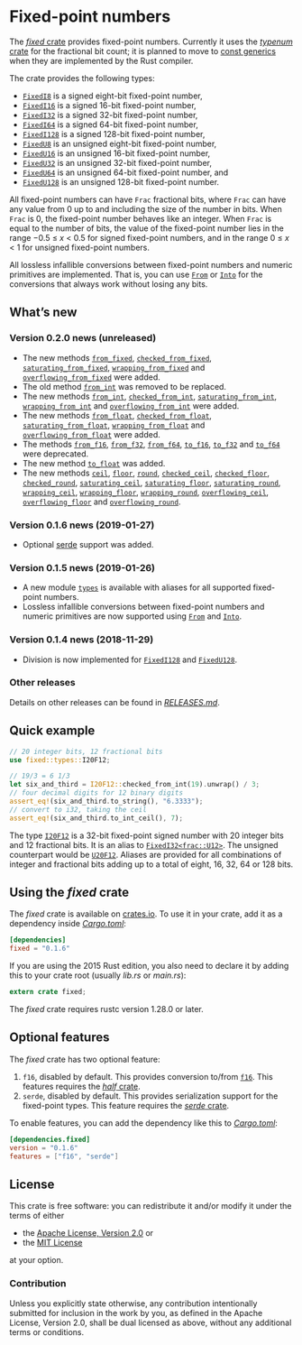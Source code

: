 <!-- Copyright © 2018–2019 Trevor Spiteri -->

<!-- Copying and distribution of this file, with or without
modification, are permitted in any medium without royalty provided the
copyright notice and this notice are preserved. This file is offered
as-is, without any warranty. -->

# Fixed-point numbers

The [*fixed* crate] provides fixed-point numbers. Currently it uses
the [*typenum* crate] for the fractional bit count; it is planned to
move to [const generics] when they are implemented by the Rust
compiler.

The crate provides the following types:

  * [`FixedI8`] is a signed eight-bit fixed-point number,
  * [`FixedI16`] is a signed 16-bit fixed-point number,
  * [`FixedI32`] is a signed 32-bit fixed-point number,
  * [`FixedI64`] is a signed 64-bit fixed-point number,
  * [`FixedI128`] is a signed 128-bit fixed-point number,
  * [`FixedU8`] is an unsigned eight-bit fixed-point number,
  * [`FixedU16`] is an unsigned 16-bit fixed-point number,
  * [`FixedU32`] is an unsigned 32-bit fixed-point number,
  * [`FixedU64`] is an unsigned 64-bit fixed-point number, and
  * [`FixedU128`] is an unsigned 128-bit fixed-point number.

All fixed-point numbers can have `Frac` fractional bits, where `Frac`
can have any value from 0 up to and including the size of the number
in bits. When `Frac` is 0, the fixed-point number behaves like an
integer. When `Frac` is equal to the number of bits, the value of the
fixed-point number lies in the range −0.5 ≤ *x* < 0.5 for signed
fixed-point numbers, and in the range 0 ≤ *x* < 1 for unsigned
fixed-point numbers.

All lossless infallible conversions between fixed-point numbers and
numeric primitives are implemented. That is, you can use [`From`] or
[`Into`] for the conversions that always work without losing any bits.

## What’s new

### Version 0.2.0 news (unreleased)

  * The new methods [`from_fixed`], [`checked_from_fixed`],
    [`saturating_from_fixed`], [`wrapping_from_fixed`] and
    [`overflowing_from_fixed`] were added.
  * The old method [`from_int`] was removed to be replaced.
  * The new methods [`from_int`], [`checked_from_int`],
    [`saturating_from_int`], [`wrapping_from_int`] and
    [`overflowing_from_int`] were added.
  * The new methods [`from_float`], [`checked_from_float`],
    [`saturating_from_float`], [`wrapping_from_float`] and
    [`overflowing_from_float`] were added.
  * The methods [`from_f16`], [`from_f32`], [`from_f64`], [`to_f16`],
    [`to_f32`] and [`to_f64`] were deprecated.
  * The new method [`to_float`] was added.
  * The new methods [`ceil`], [`floor`], [`round`], [`checked_ceil`],
    [`checked_floor`], [`checked_round`], [`saturating_ceil`],
    [`saturating_floor`], [`saturating_round`], [`wrapping_ceil`],
    [`wrapping_floor`], [`wrapping_round`], [`overflowing_ceil`],
    [`overflowing_floor`] and [`overflowing_round`].

[`ceil`]: https://docs.rs/fixed/0.2.0/fixed/struct.FixedI32.html#method.ceil
[`checked_ceil`]: https://docs.rs/fixed/0.2.0/fixed/struct.FixedI32.html#method.checked_ceil
[`checked_floor`]: https://docs.rs/fixed/0.2.0/fixed/struct.FixedI32.html#method.checked_floor
[`checked_from_fixed`]: https://docs.rs/fixed/0.2.0/fixed/struct.FixedI32.html#method.checked_from_fixed
[`checked_from_float`]: https://docs.rs/fixed/0.2.0/fixed/struct.FixedI32.html#method.checked_from_float
[`checked_from_int`]: https://docs.rs/fixed/0.2.0/fixed/struct.FixedI32.html#method.checked_from_int
[`checked_round`]: https://docs.rs/fixed/0.2.0/fixed/struct.FixedI32.html#method.checked_round
[`floor`]: https://docs.rs/fixed/0.2.0/fixed/struct.FixedI32.html#method.floor
[`from_f16`]: https://docs.rs/fixed/0.2.0/fixed/struct.FixedI32.html#method.from_f16
[`from_f32`]: https://docs.rs/fixed/0.2.0/fixed/struct.FixedI32.html#method.from_f32
[`from_f64`]: https://docs.rs/fixed/0.2.0/fixed/struct.FixedI32.html#method.from_f64
[`from_fixed`]: https://docs.rs/fixed/0.2.0/fixed/struct.FixedI32.html#method.from_fixed
[`from_float`]: https://docs.rs/fixed/0.2.0/fixed/struct.FixedI32.html#method.from_float
[`from_int`]: https://docs.rs/fixed/0.2.0/fixed/struct.FixedI32.html#method.from_int
[`from_int`]: https://docs.rs/fixed/0.2.0/fixed/struct.FixedI32.html#method.from_int
[`overflowing_ceil`]: https://docs.rs/fixed/0.2.0/fixed/struct.FixedI32.html#method.overflowing_ceil
[`overflowing_floor`]: https://docs.rs/fixed/0.2.0/fixed/struct.FixedI32.html#method.overflowing_floor
[`overflowing_from_fixed`]: https://docs.rs/fixed/0.2.0/fixed/struct.FixedI32.html#method.overflowing_from_fixed
[`overflowing_from_float`]: https://docs.rs/fixed/0.2.0/fixed/struct.FixedI32.html#method.overflowing_from_float
[`overflowing_from_int`]: https://docs.rs/fixed/0.2.0/fixed/struct.FixedI32.html#method.overflowing_from_int
[`overflowing_round`]: https://docs.rs/fixed/0.2.0/fixed/struct.FixedI32.html#method.overflowing_round
[`round`]: https://docs.rs/fixed/0.2.0/fixed/struct.FixedI32.html#method.round
[`saturating_ceil`]: https://docs.rs/fixed/0.2.0/fixed/struct.FixedI32.html#method.saturating_ceil
[`saturating_floor`]: https://docs.rs/fixed/0.2.0/fixed/struct.FixedI32.html#method.saturating_floor
[`saturating_from_fixed`]: https://docs.rs/fixed/0.2.0/fixed/struct.FixedI32.html#method.saturating_from_fixed
[`saturating_from_float`]: https://docs.rs/fixed/0.2.0/fixed/struct.FixedI32.html#method.saturating_from_float
[`saturating_from_int`]: https://docs.rs/fixed/0.2.0/fixed/struct.FixedI32.html#method.saturating_from_int
[`saturating_round`]: https://docs.rs/fixed/0.2.0/fixed/struct.FixedI32.html#method.saturating_round
[`to_f16`]: https://docs.rs/fixed/0.2.0/fixed/struct.FixedI32.html#method.to_f16
[`to_f32`]: https://docs.rs/fixed/0.2.0/fixed/struct.FixedI32.html#method.to_f32
[`to_f64`]: https://docs.rs/fixed/0.2.0/fixed/struct.FixedI32.html#method.to_f64
[`to_float`]: https://docs.rs/fixed/0.2.0/fixed/struct.FixedI32.html#method.to_float
[`wrapping_ceil`]: https://docs.rs/fixed/0.2.0/fixed/struct.FixedI32.html#method.wrapping_ceil
[`wrapping_floor`]: https://docs.rs/fixed/0.2.0/fixed/struct.FixedI32.html#method.wrapping_floor
[`wrapping_from_fixed`]: https://docs.rs/fixed/0.2.0/fixed/struct.FixedI32.html#method.wrapping_from_fixed
[`wrapping_from_float`]: https://docs.rs/fixed/0.2.0/fixed/struct.FixedI32.html#method.wrapping_from_float
[`wrapping_from_int`]: https://docs.rs/fixed/0.2.0/fixed/struct.FixedI32.html#method.wrapping_from_int
[`wrapping_round`]: https://docs.rs/fixed/0.2.0/fixed/struct.FixedI32.html#method.wrapping_round

### Version 0.1.6 news (2019-01-27)

  * Optional [serde][*serde* crate] support was added.

### Version 0.1.5 news (2019-01-26)

  * A new module [`types`] is available with aliases for all supported
    fixed-point numbers.
  * Lossless infallible conversions between fixed-point numbers and
    numeric primitives are now supported using [`From`] and [`Into`].

[`types`]: https://docs.rs/fixed/0.1.6/fixed/types/index.html

### Version 0.1.4 news (2018-11-29)

  * Division is now implemented for [`FixedI128`] and [`FixedU128`].

### Other releases

Details on other releases can be found in [*RELEASES.md*].

[*RELEASES.md*]: https://gitlab.com/tspiteri/fixed/blob/master/RELEASES.md

## Quick example

```rust
// 20 integer bits, 12 fractional bits
use fixed::types::I20F12;

// 19/3 = 6 1/3
let six_and_third = I20F12::checked_from_int(19).unwrap() / 3;
// four decimal digits for 12 binary digits
assert_eq!(six_and_third.to_string(), "6.3333");
// convert to i32, taking the ceil
assert_eq!(six_and_third.to_int_ceil(), 7);
```

The type [`I20F12`] is a 32-bit fixed-point signed number with 20
integer bits and 12 fractional bits. It is an alias to
[`FixedI32<frac::U12>`][`FixedI32`]. The unsigned counterpart would be
[`U20F12`]. Aliases are provided for all combinations of integer and
fractional bits adding up to a total of eight, 16, 32, 64 or 128 bits.

## Using the *fixed* crate

The *fixed* crate is available on [crates.io][*fixed* crate]. To use
it in your crate, add it as a dependency inside [*Cargo.toml*]:

```toml
[dependencies]
fixed = "0.1.6"
```

If you are using the 2015 Rust edition, you also need to declare it by
adding this to your crate root (usually *lib.rs* or *main.rs*):

```rust
extern crate fixed;
```

The *fixed* crate requires rustc version 1.28.0 or later.

## Optional features

The *fixed* crate has two optional feature:

 1. `f16`, disabled by default. This provides conversion to/from
    [`f16`]. This features requires the [*half* crate].
 2. `serde`, disabled by default. This provides serialization support
    for the fixed-point types. This feature requires the
	[*serde* crate].

To enable features, you can add the dependency like this to
[*Cargo.toml*]:

```toml
[dependencies.fixed]
version = "0.1.6"
features = ["f16", "serde"]
```

## License

This crate is free software: you can redistribute it and/or modify it
under the terms of either

  * the [Apache License, Version 2.0][LICENSE-APACHE] or
  * the [MIT License][LICENSE-MIT]

at your option.

### Contribution

Unless you explicitly state otherwise, any contribution intentionally
submitted for inclusion in the work by you, as defined in the Apache
License, Version 2.0, shall be dual licensed as above, without any
additional terms or conditions.

[*Cargo.toml*]: https://doc.rust-lang.org/cargo/guide/dependencies.html
[*fixed* crate]: https://crates.io/crates/fixed
[*half* crate]: https://crates.io/crates/half
[*serde* crate]: https://crates.io/crates/serde
[*typenum* crate]: https://crates.io/crates/typenum
[LICENSE-APACHE]: https://www.apache.org/licenses/LICENSE-2.0
[LICENSE-MIT]: https://opensource.org/licenses/MIT
[`FixedI128`]: https://docs.rs/fixed/0.1.6/fixed/struct.FixedI128.html
[`FixedI16`]: https://docs.rs/fixed/0.1.6/fixed/struct.FixedI16.html
[`FixedI32`]: https://docs.rs/fixed/0.1.6/fixed/struct.FixedI32.html
[`FixedI64`]: https://docs.rs/fixed/0.1.6/fixed/struct.FixedI64.html
[`FixedI8`]: https://docs.rs/fixed/0.1.6/fixed/struct.FixedI8.html
[`FixedU128`]: https://docs.rs/fixed/0.1.6/fixed/struct.FixedU128.html
[`FixedU16`]: https://docs.rs/fixed/0.1.6/fixed/struct.FixedU16.html
[`FixedU32`]: https://docs.rs/fixed/0.1.6/fixed/struct.FixedU32.html
[`FixedU64`]: https://docs.rs/fixed/0.1.6/fixed/struct.FixedU64.html
[`FixedU8`]: https://docs.rs/fixed/0.1.6/fixed/struct.FixedU8.html
[`From`]: https://doc.rust-lang.org/nightly/std/convert/trait.From.html
[`I20F12`]: https://docs.rs/fixed/0.1.6/fixed/types/type.I20F12.html
[`Into`]: https://doc.rust-lang.org/nightly/std/convert/trait.Into.html
[`U20F12`]: https://docs.rs/fixed/0.1.6/fixed/types/type.U20F12.html
[`f16`]: https://docs.rs/half/^1/half/struct.f16.html
[const generics]: https://github.com/rust-lang/rust/issues/44580
